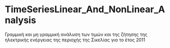 # TimeSeriesLinear_And_NonLinear_Analysis
Γραμμική και μη γραμμική ανάλυση των τιμών και της ζήτησης της ηλεκτρικής ενέργειας της περιοχής της Σικελίας για το έτος 2011
